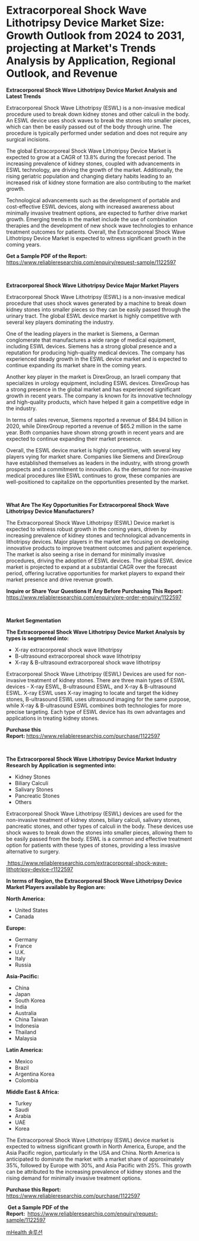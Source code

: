 <p><h1>Extracorporeal Shock Wave Lithotripsy Device Market Size: Growth Outlook from 2024 to 2031, projecting at Market's Trends Analysis by Application, Regional Outlook, and Revenue</h1></p><p><strong>Extracorporeal Shock Wave Lithotripsy Device Market Analysis and Latest Trends</strong></p>
<p><p>Extracorporeal Shock Wave Lithotripsy (ESWL) is a non-invasive medical procedure used to break down kidney stones and other calculi in the body. An ESWL device uses shock waves to break the stones into smaller pieces, which can then be easily passed out of the body through urine. The procedure is typically performed under sedation and does not require any surgical incisions.</p><p>The global Extracorporeal Shock Wave Lithotripsy Device Market is expected to grow at a CAGR of 13.8% during the forecast period. The increasing prevalence of kidney stones, coupled with advancements in ESWL technology, are driving the growth of the market. Additionally, the rising geriatric population and changing dietary habits leading to an increased risk of kidney stone formation are also contributing to the market growth.</p><p>Technological advancements such as the development of portable and cost-effective ESWL devices, along with increased awareness about minimally invasive treatment options, are expected to further drive market growth. Emerging trends in the market include the use of combination therapies and the development of new shock wave technologies to enhance treatment outcomes for patients. Overall, the Extracorporeal Shock Wave Lithotripsy Device Market is expected to witness significant growth in the coming years.</p></p>
<p><strong>Get a Sample PDF of the Report:&nbsp;</strong> <a href="https://www.reliableresearchiq.com/enquiry/request-sample/1122597">https://www.reliableresearchiq.com/enquiry/request-sample/1122597</a></p>
<p>&nbsp;</p>
<p><strong>Extracorporeal Shock Wave Lithotripsy Device Major Market Players</strong></p>
<p><p>Extracorporeal Shock Wave Lithotripsy (ESWL) is a non-invasive medical procedure that uses shock waves generated by a machine to break down kidney stones into smaller pieces so they can be easily passed through the urinary tract. The global ESWL device market is highly competitive with several key players dominating the industry.</p><p>One of the leading players in the market is Siemens, a German conglomerate that manufactures a wide range of medical equipment, including ESWL devices. Siemens has a strong global presence and a reputation for producing high-quality medical devices. The company has experienced steady growth in the ESWL device market and is expected to continue expanding its market share in the coming years.</p><p>Another key player in the market is DirexGroup, an Israeli company that specializes in urology equipment, including ESWL devices. DirexGroup has a strong presence in the global market and has experienced significant growth in recent years. The company is known for its innovative technology and high-quality products, which have helped it gain a competitive edge in the industry.</p><p>In terms of sales revenue, Siemens reported a revenue of $84.94 billion in 2020, while DirexGroup reported a revenue of $65.2 million in the same year. Both companies have shown strong growth in recent years and are expected to continue expanding their market presence.</p><p>Overall, the ESWL device market is highly competitive, with several key players vying for market share. Companies like Siemens and DirexGroup have established themselves as leaders in the industry, with strong growth prospects and a commitment to innovation. As the demand for non-invasive medical procedures like ESWL continues to grow, these companies are well-positioned to capitalize on the opportunities presented by the market.</p></p>
<p>&nbsp;</p>
<p><strong>What Are The Key Opportunities For Extracorporeal Shock Wave Lithotripsy Device Manufacturers?</strong></p>
<p><p>The Extracorporeal Shock Wave Lithotripsy (ESWL) Device market is expected to witness robust growth in the coming years, driven by increasing prevalence of kidney stones and technological advancements in lithotripsy devices. Major players in the market are focusing on developing innovative products to improve treatment outcomes and patient experience. The market is also seeing a rise in demand for minimally invasive procedures, driving the adoption of ESWL devices. The global ESWL device market is projected to expand at a substantial CAGR over the forecast period, offering lucrative opportunities for market players to expand their market presence and drive revenue growth.</p></p>
<p><strong>Inquire or Share Your Questions If Any Before Purchasing This Report:</strong> <a href="https://www.reliableresearchiq.com/enquiry/pre-order-enquiry/1122597">https://www.reliableresearchiq.com/enquiry/pre-order-enquiry/1122597</a></p>
<p>&nbsp;</p>
<p><strong>Market Segmentation</strong></p>
<p><strong>The Extracorporeal Shock Wave Lithotripsy Device Market Analysis by types is segmented into:</strong></p>
<p><ul><li>X-ray extracorporeal shock wave lithotripsy</li><li>B-ultrasound extracorporeal shock wave lithotripsy</li><li>X-ray & B-ultrasound extracorporeal shock wave lithotripsy</li></ul></p>
<p><p>Extracorporeal Shock Wave Lithotripsy (ESWL) Devices are used for non-invasive treatment of kidney stones. There are three main types of ESWL devices - X-ray ESWL, B-ultrasound ESWL, and X-ray & B-ultrasound ESWL. X-ray ESWL uses X-ray imaging to locate and target the kidney stones, B-ultrasound ESWL uses ultrasound imaging for the same purpose, while X-ray & B-ultrasound ESWL combines both technologies for more precise targeting. Each type of ESWL device has its own advantages and applications in treating kidney stones.</p></p>
<p><strong>Purchase this Report:&nbsp;</strong><a href="https://www.reliableresearchiq.com/purchase/1122597">https://www.reliableresearchiq.com/purchase/1122597</a></p>
<p>&nbsp;</p>
<p><strong>The Extracorporeal Shock Wave Lithotripsy Device Market Industry Research by Application is segmented into:</strong></p>
<p><ul><li>Kidney Stones</li><li>Biliary Calculi</li><li>Salivary Stones</li><li>Pancreatic Stones</li><li>Others</li></ul></p>
<p><p>Extracorporeal Shock Wave Lithotripsy (ESWL) devices are used for the non-invasive treatment of kidney stones, biliary calculi, salivary stones, pancreatic stones, and other types of calculi in the body. These devices use shock waves to break down the stones into smaller pieces, allowing them to be easily passed from the body. ESWL is a common and effective treatment option for patients with these types of stones, providing a less invasive alternative to surgery.</p></p>
<p><a href="https://www.reliableresearchiq.com/extracorporeal-shock-wave-lithotripsy-device-r1122597">&nbsp;https://www.reliableresearchiq.com/extracorporeal-shock-wave-lithotripsy-device-r1122597</a></p>
<p><strong>In terms of Region, the Extracorporeal Shock Wave Lithotripsy Device Market Players available by Region are:</strong></p>
<p>
    <p> <strong> North America: </strong>
        <ul>
            <li>United States</li>
            <li>Canada</li>
        </ul>
        </p> 
    <p> <strong> Europe: </strong>
        <ul>
            <li>Germany</li>
            <li>France</li>
            <li>U.K.</li>
            <li>Italy</li>
            <li>Russia</li>
        </ul>
        </p> 
    <p> <strong> Asia-Pacific: </strong>
        <ul>
            <li>China</li>
            <li>Japan</li>
            <li>South Korea</li>
            <li>India</li>
            <li>Australia</li>
            <li>China Taiwan</li>
            <li>Indonesia</li>
            <li>Thailand</li>
            <li>Malaysia</li>
        </ul>
        </p> 
    <p> <strong> Latin America: </strong>
        <ul>
            <li>Mexico</li>
            <li>Brazil</li>
            <li>Argentina Korea</li>
            <li>Colombia</li>
        </ul>
        </p> 
    <p> <strong> Middle East & Africa: </strong>
        <ul>
            <li>Turkey</li>
            <li>Saudi</li>
            <li>Arabia</li>
            <li>UAE</li>
            <li>Korea</li>
        </ul>
    </p>
    </p>
<p><p>The Extracorporeal Shock Wave Lithotripsy (ESWL) device market is expected to witness significant growth in North America, Europe, and the Asia Pacific region, particularly in the USA and China. North America is anticipated to dominate the market with a market share of approximately 35%, followed by Europe with 30%, and Asia Pacific with 25%. This growth can be attributed to the increasing prevalence of kidney stones and the rising demand for minimally invasive treatment options.</p></p>
<p><strong>Purchase this Report: </strong><a href="https://www.reliableresearchiq.com/purchase/1122597">https://www.reliableresearchiq.com/purchase/1122597</a></p>
<p>&nbsp;<strong>Get a Sample PDF of the Report:&nbsp;&nbsp;</strong><a href="https://www.reliableresearchiq.com/enquiry/request-sample/1122597">https://www.reliableresearchiq.com/enquiry/request-sample/1122597</a></p>
<p><strong></strong></p>
<p><p><a href="https://github.com/hxzi07639916/Market-Research-Report-List-3/blob/main/860030677694.md">mHealth 솔루션</a></p></p>